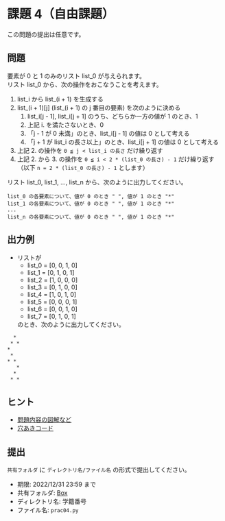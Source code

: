 # 課題 4（自由課題）

この問題の提出は任意です。

## 問題

要素が 0 と 1 のみのリスト list_0 が与えられます。  
リスト list_0 から、次の操作をおこなうことを考えます。

1. list_i から list_(i + 1) を生成する
1. list_(i + 1)[j] (list_(i + 1) の j 番目の要素) を次のように決める
   1. list_i[j - 1], list_i[j + 1] のうち、どちらか一方の値が 1 のとき、1
   1. 上記 i. を満たさないとき、0
   1. 「j - 1 が 0 未満」のとき、list_i[j - 1] の値は 0 として考える
   1. 「j + 1 が list_i の長さ以上」のとき、list_i[j + 1] の値は 0 として考える
1. 上記 2. の操作を `0 ≦ j < list_i の長さ` だけ繰り返す
1. 上記 2. から 3. の操作を `0 ≦ i < 2 * (list_0 の長さ) - 1` だけ繰り返す（以下 `n = 2 * (list_0 の長さ) - 1` とします）

リスト list_0, list_1, ..., list_n から、次のように出力してください。

```
list_0 の各要素について、値が 0 のとき " ", 値が 1 のとき "*"
list_1 の各要素について、値が 0 のとき " ", 値が 1 のとき "*"
...
list_n の各要素について、値が 0 のとき " ", 値が 1 のとき "*"
```

## 出力例

<ul>
  <li>リストが
    <ul>
      <li>list_0 = [0, 0, 1, 0]</li>
      <li>list_1 = [0, 1, 0, 1]</li>
      <li>list_2 = [1, 0, 0, 0]</li>
      <li>list_3 = [0, 1, 0, 0]</li>
      <li>list_4 = [1, 0, 1, 0]</li>
      <li>list_5 = [0, 0, 0, 1]</li>
      <li>list_6 = [0, 0, 1, 0]</li>
      <li>list_7 = [0, 1, 0, 1]</li>
    </ul>
    のとき、次のように出力してください。
  </li>
</ul>

```
  * 
 * *
*   
 *  
* * 
   *
  * 
 * *
```

## ヒント

- [問題内容の図解など](https://docs.google.com/presentation/d/1svAJAu1n6IeY2lfBRc0RE0mkgV63xBE0/edit?usp=share_link&ouid=117162782641736606590&rtpof=true&sd=true)
- [穴あきコード](hint.py)

## 提出

`共有フォルダ` に `ディレクトリ名/ファイル名` の形式で提出してください。

- 期限: 2022/12/31 23:59 まで
- 共有フォルダ: [Box](https://tdu.box.com/s/78f5dthrpdfqfjsipo4k5m44an4u09s4)
- ディレクトリ名: 学籍番号
- ファイル名: `prac04.py`
